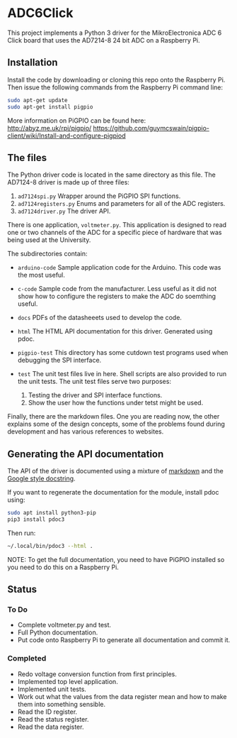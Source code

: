 # ADC6Click

This project implements a Python 3 driver for the MikroElectronica ADC 6 Click
board that uses the AD7214-8 24 bit ADC on a Raspberry Pi.

## Installation

Install the code by downloading or cloning this repo onto the Raspberry Pi.  Then issue the following commands from the Raspberry Pi command line:

```bash
sudo apt-get update
sudo apt-get install pigpio
```

More information on PiGPIO can be found here:
<http://abyz.me.uk/rpi/pigpio/>
<https://github.com/guymcswain/pigpio-client/wiki/Install-and-configure-pigpiod>

## The files

The Python driver code is located in the same directory as this file.  The AD7124-8 driver is made up of three files:

1. `ad7124spi.py` Wrapper around the PiGPIO SPI functions.
1. `ad7124registers.py` Enums and parameters for all of the ADC registers.
1. `ad7124driver.py` The driver API.

There is one application, `voltmeter.py`.  This application is designed to read one or two channels of the ADC for a specific piece of hardware that was being used at the University.

The subdirectories contain:

* `arduino-code` Sample application code for the Arduino.  This code was the most useful.
* `c-code` Sample code from the manufacturer.  Less useful as it did not show how to configure the registers to make the ADC do soemthing useful.
* `docs` PDFs of the datasheeets used to develop the code.
* `html` The HTML API documentation for this driver.  Generated using pdoc.
* `pigpio-test` This directory has some cutdown test programs used when debugging the SPI interface.
* `test` The unit test files live in here.  Shell scripts are also provided to run the unit tests.  The unit test files serve two purposes:

  1. Testing the driver and SPI interface functions.
  1. Show the user how the functions under tetst might be used.

Finally, there are the markdown files.  One you are reading now, the other explains some of the design concepts, some of the problems found during development and has various references to websites.

## Generating the API documentation

The API of the driver is documented using a mixture of [markdown](
https://github.com/adam-p/markdown-here/wiki/Markdown-Here-Cheatsheet) and
the [Google style docstring](http://google.github.io/styleguide/pyguide.html#38-comments-and-docstrings).

If you want to regenerate the documentation for the module, install pdoc using:

```bash
sudo apt install python3-pip
pip3 install pdoc3
```

Then run:

```bash
~/.local/bin/pdoc3 --html .
```

NOTE: To get the full documentation, you need to have PiGPIO installed so you need to do this on a Raspberry Pi.

## Status

### To Do

* Complete voltmeter.py and test.
* Full Python documentation.
* Put code onto Raspberry Pi to generate all documentation and commit it.

### Completed

* Redo voltage conversion function from first principles.
* Implemented top level application.
* Implemented unit tests.
* Work out what the values from the data register mean and how to make them into something sensible.
* Read the ID register.
* Read the status register.
* Read the data register.

